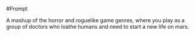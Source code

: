 #Prompt

A mashup of the horror and roguelike game genres, where you play as a group of doctors who loathe humans and need to start a new life on mars.